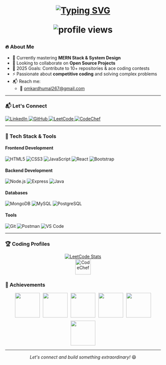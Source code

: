 <h1 align="center">
  <a href="https://git.io/typing-svg">
    <img src="https://readme-typing-svg.demolab.com?font=Fira+Code&weight=600&size=30&duration=4000&pause=1000&color=7A3EFF¢er=true&vCenter=true&width=600&lines=%F0%9F%9A%80+Hey+There!+I'm+Omkar+Dhumal;%F0%9F%92%BB+Full+Stack+Developer;%F0%9F%A7%A0+Competitive+Coder;%F0%9F%93%B3+Open+Source+Contributor;%F0%9F%8E%89+Tech+Enthusiast" alt="Typing SVG" />
  </a>
  
<p align="center"> 
  <img src="https://komarev.com/ghpvc/?username=omkard267&color=blueviolet" alt="profile views" /> 
</p>

### 🔥 About Me
- 🌱 Currently mastering **MERN Stack & System Design**
- 👯 Looking to collaborate on **Open Source Projects**
- 🎯 2025 Goals: Contribute to 10+ repositories & ace coding contests
- ⚡ Passionate about **competitive coding** and solving complex problems
- 📬 Reach me: 
  - 📧 omkardhumal267@gmail.com

---

### 📬 Let's Connect

<p align="left">
  <a href="https://www.linkedin.com/in/omkar-dhumal267/" target="_blank">
    <img src="https://img.shields.io/badge/LinkedIn-0077B5?style=for-the-badge&logo=linkedin&logoColor=white" alt="LinkedIn"/>
  </a>
  <a href="https://github.com/omkard267" target="_blank">
    <img src="https://img.shields.io/badge/GitHub-100000?style=for-the-badge&logo=github&logoColor=white" alt="GitHub"/>
  </a>
  <a href="https://leetcode.com/u/omkar_ac/" target="_blank">
    <img src="https://img.shields.io/badge/-LeetCode-FFA116?style=for-the-badge&logo=LeetCode&logoColor=black" alt="LeetCode"/>
  </a>
  <a href="https://www.codechef.com/users/omkard267" target="_blank">
    <img src="https://img.shields.io/badge/CodeChef-5D5D5D?style=for-the-badge&logo=codechef&logoColor=white" alt="CodeChef"/>
  </a>
</p>

---

### 🚀 Tech Stack & Tools
#### **Frontend Development**
![HTML5](https://img.shields.io/badge/-HTML5-E34F26?logo=html5&logoColor=white&style=flat-square)
![CSS3](https://img.shields.io/badge/-CSS3-1572B6?logo=css3&logoColor=white&style=flat-square)
![JavaScript](https://img.shields.io/badge/-JavaScript-F7DF1E?logo=javascript&logoColor=black&style=flat-square)
![React](https://img.shields.io/badge/-React-61DAFB?logo=react&logoColor=black&style=flat-square)
![Bootstrap](https://img.shields.io/badge/-Bootstrap-563D7C?logo=bootstrap&logoColor=white&style=flat-square)

#### **Backend Development**
![Node.js](https://img.shields.io/badge/-Node.js-339933?logo=node.js&logoColor=white&style=flat-square)
![Express](https://img.shields.io/badge/-Express-000000?logo=express&logoColor=white&style=flat-square)
![Java](https://img.shields.io/badge/-Java-ED8B00?logo=java&logoColor=white&style=flat-square)

#### **Databases**
![MongoDB](https://img.shields.io/badge/-MongoDB-47A248?logo=mongodb&logoColor=white&style=flat-square)
![MySQL](https://img.shields.io/badge/-MySQL-4479A1?logo=mysql&logoColor=white&style=flat-square)
![PostgreSQL](https://img.shields.io/badge/-PostgreSQL-4169E1?logo=postgresql&logoColor=white&style=flat-square)

#### **Tools**
![Git](https://img.shields.io/badge/-Git-F05032?logo=git&logoColor=white&style=flat-square)
![Postman](https://img.shields.io/badge/-Postman-FF6C37?logo=postman&logoColor=white&style=flat-square)
![VS Code](https://img.shields.io/badge/-VS_Code-007ACC?logo=visual-studio-code&logoColor=white&style=flat-square)

---
### 🏆 Coding Profiles
<div align="center">
<div align="center">
  <a href="https://leetcode.com/u/omkar_ac/">
    <img src="https://leetcard.jacoblin.cool/omkar_ac?theme=dark&font=Roboto&ext=contest" alt="LeetCode Stats"/>
  </a>
</div>

  <div align="center">
  <a href="https://www.codechef.com/users/omkard267">
    <img src="https://cp-logo.vercel.app/codechef/omkard267?logo=true" alt="CodeChef" height="50"/>
</a>
</div>
</div>

### 🌟 Achievements

<div align="center" style="display: flex; flex-wrap: wrap; gap: 10px; justify-content: center;">
  <img src="https://raw.githubusercontent.com/GSSoC24/Postman-Challenge/main/docs/assets/Postman%20White.png" width="80" height="80">
  <img src="https://raw.githubusercontent.com/GSSoC24/Postman-Challenge/main/docs/assets/1.png" width="80" height="80">
  <img src="https://raw.githubusercontent.com/GSSoC24/Postman-Challenge/main/docs/assets/2.png" width="80" height="80">
 <img src="https://raw.githubusercontent.com/GSSoC24/Postman-Challenge/main/docs/assets/3.png" width="80" height="80">
  <img src="https://raw.githubusercontent.com/GSSoC24/Postman-Challenge/main/docs/assets/4.png" width="80" height="80">
  <img src="https://raw.githubusercontent.com/GSSoC24/Postman-Challenge/main/docs/assets/5.png" width="80" height="80">
</div>

---

<p align="center"> 
  <i>Let's connect and build something extraordinary!</i> 😄
</p>
